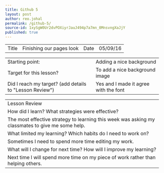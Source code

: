 ```yaml
---
title: Github 5
layout: post
author: reo.johal
permalink: /github-5/
source-id: 1xySgW0Ur2dvPOXiyrJauJ494p7a7mn_0MnsvngXaJjY
published: true
---
```

<table>
  <tr>
    <td>Title</td>
    <td>Finishing our pages look</td>
    <td>Date</td>
    <td>05/09/16</td>
  </tr>
</table>


<table>
  <tr>
    <td>Starting point:</td>
    <td>Adding a nice background</td>
  </tr>
  <tr>
    <td>Target for this lesson?</td>
    <td>To add a nice background image</td>
  </tr>
  <tr>
    <td>Did I reach my target? 
(add details to "Lesson Review")</td>
    <td>Yes and I made it agree with the font</td>
  </tr>
</table>


<table>
  <tr>
    <td>Lesson Review</td>
  </tr>
  <tr>
    <td>How did I learn? What strategies were effective? </td>
  </tr>
  <tr>
    <td>The most effective strategy to learning this week was asking my classmates to give me some help.</td>
  </tr>
  <tr>
    <td>What limited my learning? Which habits do I need to work on? </td>
  </tr>
  <tr>
    <td>Sometimes I need to spend more time editing my work.</td>
  </tr>
  <tr>
    <td>What will I change for next time? How will I improve my learning?</td>
  </tr>
  <tr>
    <td>Next time I will spend more time on my piece of work rather than helping others.</td>
  </tr>
</table>


